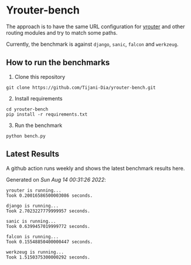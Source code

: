# Yrouter-bench

The approach is to have the same URL configuration for [yrouter](https://github.com/Tijani-Dia/yrouter) and other routing modules and try to match some paths.

Currently, the benchmark is against `django`, `sanic`, `falcon` and `werkzeug`.

## How to run the benchmarks

1. Clone this repository

```shell
git clone https://github.com/Tijani-Dia/yrouter-bench.git
```

2. Install requirements

```shell
cd yrouter-bench
pip install -r requirements.txt
```

3. Run the benchmark

```shell
python bench.py
```

## Latest Results

A github action runs weekly and shows the latest benchmark results here.

Generated on *Sun Aug 14 00:31:26 2022*:

```shell
yrouter is running...
Took 0.20016586500003086 seconds.

django is running...
Took 2.7023227779999957 seconds.

sanic is running...
Took 0.6399457019999772 seconds.

falcon is running...
Took 0.15548850400000447 seconds.

werkzeug is running...
Took 1.5150375300000292 seconds.

```